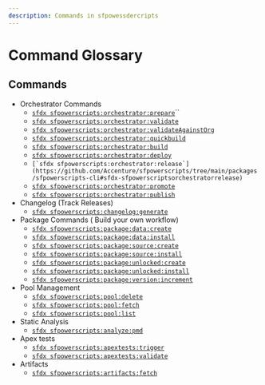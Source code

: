```yaml
---
description: Commands in sfpowessdercripts
---
```


# Command Glossary

## Commands

* Orchestrator Commands
  * [`sfdx sfpowerscripts:orchestrator:prepare`](https://github.com/Accenture/sfpowerscripts/tree/main/packages/sfpowerscripts-cli#sfdx-sfpowerscriptsorchestratorprepare)``
  * [`sfdx sfpowerscripts:orchestrator:validate`](https://github.com/Accenture/sfpowerscripts/tree/main/packages/sfpowerscripts-cli#sfdx-sfpowerscriptsorchestratorvalidate)
  * [`sfdx sfpowerscripts:orchestrator:validateAgainstOrg`](https://github.com/Accenture/sfpowerscripts/tree/main/packages/sfpowerscripts-cli#sfdx-sfpowerscriptsorchestratorvalidateagainstorg)
  * [`sfdx sfpowerscripts:orchestrator:quickbuild`](https://github.com/Accenture/sfpowerscripts/tree/main/packages/sfpowerscripts-cli#sfdx-sfpowerscriptsorchestratorquickbuild)
  * [`sfdx sfpowerscripts:orchestrator:build`](https://github.com/Accenture/sfpowerscripts/tree/main/packages/sfpowerscripts-cli#sfdx-sfpowerscriptsorchestratorbuild)
  * [`sfdx sfpowerscripts:orchestrator:deploy`](https://github.com/Accenture/sfpowerscripts/tree/main/packages/sfpowerscripts-cli#sfdx-sfpowerscriptsorchestratordeploy)
  * ``[`sfdx sfpowerscripts:orchestrator:release`](https://github.com/Accenture/sfpowerscripts/tree/main/packages/sfpowerscripts-cli#sfdx-sfpowerscriptsorchestratorrelease)``
  * [`sfdx sfpowerscripts:orchestrator:promote`](https://github.com/Accenture/sfpowerscripts/tree/main/packages/sfpowerscripts-cli#sfdx-sfpowerscriptsorchestratorpromote)
  * [`sfdx sfpowerscripts:orchestrator:publish`](https://github.com/Accenture/sfpowerscripts/tree/main/packages/sfpowerscripts-cli#sfdx-sfpowerscriptsorchestratorpublish)
* Changelog (Track Releases)
  * [`sfdx sfpowerscripts:changelog:generate`](https://github.com/Accenture/sfpowerscripts/tree/main/packages/sfpowerscripts-cli#sfdx-sfpowerscriptschangeloggenerate)
* Package Commands ( Build your own workflow)
  * [`sfdx sfpowerscripts:package:data:create`](https://github.com/Accenture/sfpowerscripts/tree/main/packages/sfpowerscripts-cli#sfdx-sfpowerscriptspackagedatacreate)
  * [`sfdx sfpowerscripts:package:data:install`](https://github.com/Accenture/sfpowerscripts/tree/main/packages/sfpowerscripts-cli#sfdx-sfpowerscriptspackagedatainstall)
  * [`sfdx sfpowerscripts:package:source:create`](https://github.com/Accenture/sfpowerscripts/tree/main/packages/sfpowerscripts-cli#sfdx-sfpowerscriptspackagesourcecreate)
  * [`sfdx sfpowerscripts:package:source:install`](https://github.com/Accenture/sfpowerscripts/tree/main/packages/sfpowerscripts-cli#sfdx-sfpowerscriptspackagesourceinstall)
  * [`sfdx sfpowerscripts:package:unlocked:create`](https://github.com/Accenture/sfpowerscripts/tree/main/packages/sfpowerscripts-cli#sfdx-sfpowerscriptspackageunlockedcreate)
  * [`sfdx sfpowerscripts:package:unlocked:install`](https://github.com/Accenture/sfpowerscripts/tree/main/packages/sfpowerscripts-cli#sfdx-sfpowerscriptspackageunlockedinstall)
  * [`sfdx sfpowerscripts:package:version:increment`](https://github.com/Accenture/sfpowerscripts/tree/main/packages/sfpowerscripts-cli#sfdx-sfpowerscriptspackageversionincrement)
* Pool Management
  * [`sfdx sfpowerscripts:pool:delete`](https://github.com/Accenture/sfpowerscripts/tree/main/packages/sfpowerscripts-cli#sfdx-sfpowerscriptspooldelete)
  * [`sfdx sfpowerscripts:pool:fetch`](https://github.com/Accenture/sfpowerscripts/tree/main/packages/sfpowerscripts-cli#sfdx-sfpowerscriptspoolfetch)
  * [`sfdx sfpowerscripts:pool:list`](https://github.com/Accenture/sfpowerscripts/tree/main/packages/sfpowerscripts-cli#sfdx-sfpowerscriptspoollist)
* Static Analysis
  * [`sfdx sfpowerscripts:analyze:pmd`](https://github.com/Accenture/sfpowerscripts/tree/main/packages/sfpowerscripts-cli#sfdx-sfpowerscriptsanalyzepmd)
* Apex tests
  * [`sfdx sfpowerscripts:apextests:trigger`](https://github.com/Accenture/sfpowerscripts/tree/main/packages/sfpowerscripts-cli#sfdx-sfpowerscriptsapexteststrigger)
  * [`sfdx sfpowerscripts:apextests:validate`](https://github.com/Accenture/sfpowerscripts/tree/main/packages/sfpowerscripts-cli#sfdx-sfpowerscriptsapextestsvalidate)
* Artifacts
  * [`sfdx sfpowerscripts:artifacts:fetch`](https://github.com/Accenture/sfpowerscripts/tree/main/packages/sfpowerscripts-cli#sfdx-sfpowerscriptsartifactsfetch)
